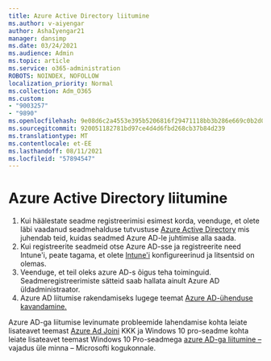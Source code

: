 ```yaml
---
title: Azure Active Directory liitumine
ms.author: v-aiyengar
author: AshaIyengar21
manager: dansimp
ms.date: 03/24/2021
ms.audience: Admin
ms.topic: article
ms.service: o365-administration
ROBOTS: NOINDEX, NOFOLLOW
localization_priority: Normal
ms.collection: Adm_O365
ms.custom:
- "9003257"
- "9890"
ms.openlocfilehash: 9e08d6c2a4553e395b5206816f29471118bb3b286e669c0b2d07a740e2a3c749
ms.sourcegitcommit: 920051182781bd97ce4d4d6fbd268cb37b84d239
ms.translationtype: MT
ms.contentlocale: et-EE
ms.lasthandoff: 08/11/2021
ms.locfileid: "57894547"
---
```

# <a name="azure-active-directory-join"></a>Azure Active Directory liitumine

1. Kui häälestate seadme registreerimisi esimest korda, veenduge, et olete läbi vaadanud seadmehalduse tutvustuse [Azure Active Directory](https://docs.microsoft.com/azure/active-directory/devices/overview) mis juhendab teid, kuidas seadmed Azure AD-le juhtimise alla saada. 
1. Kui registreerite seadmeid otse Azure AD-sse ja registreerite need Intune'i, peate tagama, et [](https://docs.microsoft.com/mem/intune/fundamentals/licenses-assign) olete [Intune'i](https://docs.microsoft.com/mem/intune/enrollment/device-enrollment) konfigureerinud ja litsentsid on olemas.
1. Veenduge, et teil oleks azure AD-s õigus teha toiminguid. Seadmeregistreerimiste sätteid saab hallata ainult Azure AD üldadministraator.
1. Azure AD liitumise rakendamiseks lugege teemat [Azure AD-ühenduse kavandamine.](https://docs.microsoft.com/azure/active-directory/devices/azureadjoin-plan)

Azure AD-ga liitumise levinumate probleemide lahendamise kohta leiate lisateavet teemast [Azure Ad Joini](https://docs.microsoft.com/azure/active-directory/devices/faq) KKK ja Windows 10 pro-seadme kohta leiate lisateavet teemast Windows 10 Pro-seadmega [azure AD-ga liitumine –](https://answers.microsoft.com/en-us/msoffice/forum/msoffice_install-mso_win10-mso_365hp/unable-to-join-windows-10-pro-machine-to-azure-ad/abb1ca7d-b317-45ec-a628-e1c10eae2900)vajadus üle minna – Microsofti kogukonnale.
